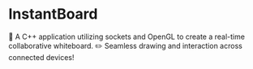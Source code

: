 # InstantBoard
🚀 A C++ application utilizing sockets and OpenGL to create a real-time collaborative whiteboard. ✏️ Seamless drawing and interaction across connected devices!
